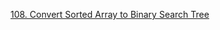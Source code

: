 [108. Convert Sorted Array to Binary Search Tree](https://leetcode-cn.com/problems/convert-sorted-array-to-binary-search-tree/)